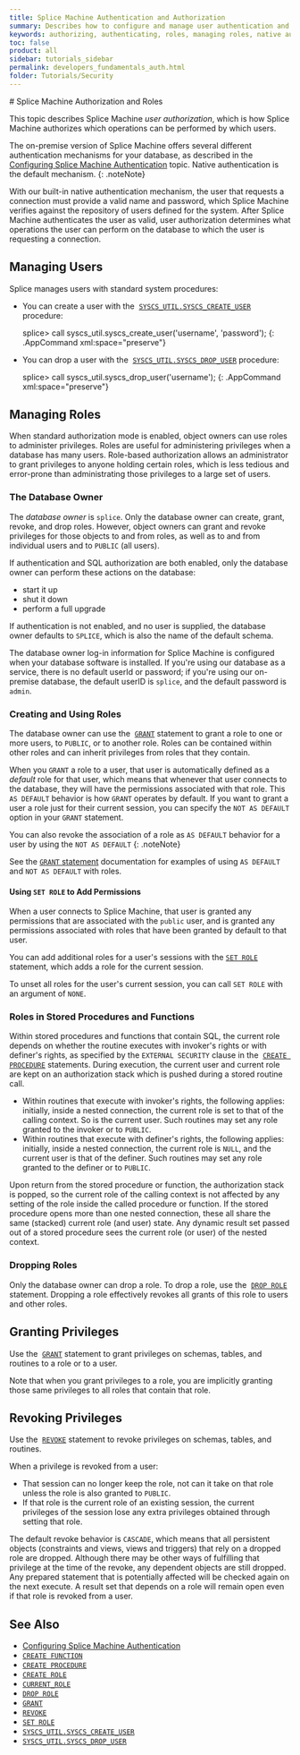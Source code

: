 ```yaml
---
title: Splice Machine Authentication and Authorization
summary: Describes how to configure and manage user authentication and user authorization, in two main sections
keywords: authorizing, authenticating, roles, managing roles, native authentication, grant, set role, users, create user, create role, drop role, cascade
toc: false
product: all
sidebar: tutorials_sidebar
permalink: developers_fundamentals_auth.html
folder: Tutorials/Security
---
```

<section>
<div class="TopicContent" data-swiftype-index="true" markdown="1">
# Splice Machine Authorization and Roles

This topic describes Splice Machine *user authorization*, which is how
Splice Machine authorizes which operations can be performed by which
users.

The on-premise version of Splice Machine offers several different
authentication mechanisms for your database, as described in the
[Configuring Splice Machine
Authentication](onprem_install_configureauth.html) topic.
Native authentication is the default mechanism.
{: .noteNote}

With our built-in native authentication mechanism, the user that
requests a connection must provide a valid name and password, which
Splice Machine verifies against the repository of users defined for the
system. After Splice Machine authenticates the user as valid, user
authorization determines what operations the user can perform on the
database to which the user is requesting a connection.

## Managing Users

Splice manages users with standard system procedures:

* You can create a user with the
 &nbsp;[`SYSCS_UTIL.SYSCS_CREATE_USER`](sqlref_builtinfcns_user.html)
  procedure:
  <div class="preWrapperWide" markdown="1">
      splice> call syscs_util.syscs_create_user('username', 'password');
  {: .AppCommand xml:space="preserve"}

  </div>

* You can drop a user with the
 &nbsp;[`SYSCS_UTIL.SYSCS_DROP_USER`](sqlref_builtinfcns_user.html)
  procedure:
  <div class="preWrapperWide" markdown="1">
      splice> call syscs_util.syscs_drop_user('username');
  {: .AppCommand xml:space="preserve"}

  </div>

## Managing Roles

When standard authorization mode is enabled, object owners can use roles
to administer privileges. Roles are useful for administering privileges
when a database has many users. Role-based authorization allows an
administrator to grant privileges to anyone holding certain roles, which
is less tedious and error-prone than administrating those privileges to
a large set of users.

### The Database Owner

The *database owner* is `splice`. Only the database owner can create,
grant, revoke, and drop roles. However, object owners can grant and
revoke privileges for those objects to and from roles, as well as to and
from individual users and to `PUBLIC` (all users).

If authentication and SQL authorization are both enabled, only the
database owner can perform these actions on the database:

* start it up
* shut it down
* perform a full upgrade

If authentication is not enabled, and no user is supplied, the database
owner defaults to `SPLICE`, which is also the name of the default
schema.

The database owner log-in information for Splice Machine is configured
when your database software is installed. If you're using our database
as a service, there is no default userId or password; if you're using
our on-premise database, the default userID is `splice`, and the default
password is `admin`.

### Creating and Using Roles

The database owner can use the &nbsp;[`GRANT`](sqlref_statements_grant.html)
statement to grant a role to one or more users, to `PUBLIC`, or to
another role. Roles can be contained within other roles and can inherit
privileges from roles that they contain.

When you `GRANT` a role to a user, that user is automatically defined as a *default* role for that user, which means that whenever that user connects to the database, they will have the permissions associated with that role. This `AS DEFAULT` behavior is how `GRANT` operates by default. If you want to grant a user a role just for their current session, you can specify the `NOT AS DEFAULT` option in your `GRANT` statement.

You can also revoke the association of a role as `AS DEFAULT` behavior for a user by using the `NOT AS DEFAULT`
{: .noteNote}

See the [`GRANT` statement](sqlref_statements_grant.html) documentation for examples of using `AS DEFAULT` and `NOT AS DEFAULT` with roles.

#### Using `SET ROLE` to Add Permissions

When a user connects to Splice Machine, that user is granted any permissions that are associated with the `public` user, and is granted any permissions associated with roles that have been granted by default to that user.

You can add additional roles for a user's sessions with the [`SET ROLE`](sqlref_statements_setrole.html) statement, which adds a role for the current session.

To unset all roles for the user's current session, you can call `SET ROLE` with an argument of
`NONE`.

### Roles in Stored Procedures and Functions

Within stored procedures and functions that contain SQL, the current
role depends on whether the routine executes with invoker's rights or
with definer's rights, as specified by the `EXTERNAL SECURITY` clause in
the &nbsp;[`CREATE PROCEDURE`](sqlref_statements_createprocedure.html)
statements. During execution, the current user and current role are kept
on an authorization stack which is pushed during a stored routine call.

* Within routines that execute with invoker's rights, the following
  applies: initially, inside a nested connection, the current role is
  set to that of the calling context. So is the current user. Such
  routines may set any role granted to the invoker or to `PUBLIC`.
* Within routines that execute with definer's rights, the following
  applies: initially, inside a nested connection, the current role is
  `NULL`, and the current user is that of the definer. Such routines may
  set any role granted to the definer or to `PUBLIC`.

Upon return from the stored procedure or function, the authorization
stack is popped, so the current role of the calling context is not
affected by any setting of the role inside the called procedure or
function. If the stored procedure opens more than one nested connection,
these all share the same (stacked) current role (and user) state. Any
dynamic result set passed out of a stored procedure sees the current
role (or user) of the nested context.

### Dropping Roles

Only the database owner can drop a role. To drop a role, use the &nbsp;[`DROP
ROLE`](sqlref_statements_droprole.html) statement. Dropping a role
effectively revokes all grants of this role to users and other roles.

## Granting Privileges

Use the &nbsp;[`GRANT`](sqlref_statements_grant.html) statement to grant
privileges on schemas, tables, and routines to a role or to a user.

Note that when you grant privileges to a role, you are implicitly
granting those same privileges to all roles that contain that role.

## Revoking Privileges

Use the &nbsp;[`REVOKE`](sqlref_statements_revoke.html) statement to revoke
privileges on schemas, tables, and routines.

When a privilege is revoked from a user:

* That session can no longer keep the role, not can it take on that role
  unless the role is also granted to `PUBLIC`.
* If that role is the current role of an existing session, the current
  privileges of the session lose any extra privileges obtained through
  setting that role.

The default revoke behavior is `CASCADE`, which means that all
persistent objects (constraints and views, views and triggers) that rely
on a dropped role are dropped. Although there may be other ways of
fulfilling that privilege at the time of the revoke, any dependent
objects are still dropped. Any prepared statement that is potentially
affected will be checked again on the next execute. A result set that
depends on a role will remain open even if that role is revoked from a
user.

## See Also

* [Configuring Splice Machine
  Authentication](onprem_install_configureauth.html)
* [`CREATE FUNCTION`](sqlref_statements_createfunction.html)
* [`CREATE PROCEDURE`](sqlref_statements_createprocedure.html)
* [`CREATE ROLE`](sqlref_statements_createrole.html)
* [`CURRENT_ROLE`](sqlref_builtinfcns_currentrole.html)
* [`DROP ROLE`](sqlref_statements_droprole.html)
* [`GRANT`](sqlref_statements_grant.html)
* [`REVOKE`](sqlref_statements_revoke.html)
* [`SET ROLE`](sqlref_statements_setrole.html)
* [`SYSCS_UTIL.SYSCS_CREATE_USER`](sqlref_builtinfcns_user.html)
* [`SYSCS_UTIL.SYSCS_DROP_USER`](sqlref_builtinfcns_user.html)

</div>
</section>

